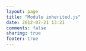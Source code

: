 ```yaml
---
layout: page
title: "Module inherited.js"
date: 2012-07-21 13:21
comments: false
sharing: true
footer: true
---
```

